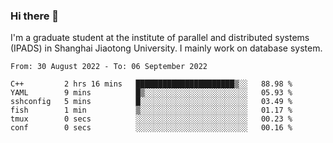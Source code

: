 ### Hi there 👋

I'm a graduate student at the institute of parallel and distributed systems (IPADS) in Shanghai Jiaotong University. I mainly work on database system.

<!--START_SECTION:waka-->

```text
From: 30 August 2022 - To: 06 September 2022

C++         2 hrs 16 mins   ██████████████████████▒░░   88.98 %
YAML        9 mins          █▒░░░░░░░░░░░░░░░░░░░░░░░   05.93 %
sshconfig   5 mins          █░░░░░░░░░░░░░░░░░░░░░░░░   03.49 %
fish        1 min           ▒░░░░░░░░░░░░░░░░░░░░░░░░   01.17 %
tmux        0 secs          ░░░░░░░░░░░░░░░░░░░░░░░░░   00.23 %
conf        0 secs          ░░░░░░░░░░░░░░░░░░░░░░░░░   00.16 %
```

<!--END_SECTION:waka-->

<!--
**yqmmm/yqmmm** is a ✨ _special_ ✨ repository because its `README.md` (this file) appears on your GitHub profile.

Here are some ideas to get you started:

- 🔭 I’m currently working on ...
- 🌱 I’m currently learning ...
- 👯 I’m looking to collaborate on ...
- 🤔 I’m looking for help with ...
- 💬 Ask me about ...
- 📫 How to reach me: ...
- 😄 Pronouns: ...
- ⚡ Fun fact: ...
-->
